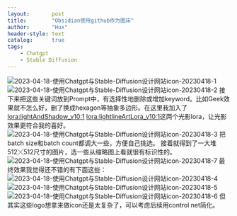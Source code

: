 ```yaml
---
layout:       post
title:        "Obsidian使用github作为图床"
author:       "Hux"
header-style: text
catalog:      true
tags:
    - Chatgpt
    - Stable Diffusion
---
```


![2023-04-18-使用Chatgpt与Stable-Diffusion设计网站icon-20230418-1](https://cdn.jsdelivr.net/gh/Ryushane/PicGo_Pictures/img/2023/04/18/2023-04-18-%E4%BD%BF%E7%94%A8Chatgpt%E4%B8%8EStable-Diffusion%E8%AE%BE%E8%AE%A1%E7%BD%91%E7%AB%99icon-20230418-1_10-49-58.png)
![2023-04-18-使用Chatgpt与Stable-Diffusion设计网站icon-20230418-2](https://cdn.jsdelivr.net/gh/Ryushane/PicGo_Pictures/img/2023/04/18/2023-04-18-%E4%BD%BF%E7%94%A8Chatgpt%E4%B8%8EStable-Diffusion%E8%AE%BE%E8%AE%A1%E7%BD%91%E7%AB%99icon-20230418-2_10-49-58.png)
接下来把这些关键词放到Prompt中，有选择性地删除或增加keyword。比如Geek效果就不怎么好，删了换成hexagon等抽象多边形。在这里我加入了<lora:lightAndShadow_v10:1> <lora:lightlineArtLora_v10:1>这两个光影lora，让光影效果更符合我的喜好。
![2023-04-18-使用Chatgpt与Stable-Diffusion设计网站icon-20230418-3](https://cdn.jsdelivr.net/gh/Ryushane/PicGo_Pictures/img/2023/04/18/2023-04-18-%E4%BD%BF%E7%94%A8Chatgpt%E4%B8%8EStable-Diffusion%E8%AE%BE%E8%AE%A1%E7%BD%91%E7%AB%99icon-20230418-3_10-49-58.png)
把batch size和batch count都调大一些，方便自己挑选。
接着就得到了一大堆512╳512尺寸的图片，选一些从缩略图上看就很有标识性的。
![2023-04-18-使用Chatgpt与Stable-Diffusion设计网站icon-20230418-7](https://cdn.jsdelivr.net/gh/Ryushane/PicGo_Pictures/img/2023/04/18/2023-04-18-%E4%BD%BF%E7%94%A8Chatgpt%E4%B8%8EStable-Diffusion%E8%AE%BE%E8%AE%A1%E7%BD%91%E7%AB%99icon-20230418-7_10-49-58.png)
最终效果我觉得还不错的有下面这些：
![2023-04-18-使用Chatgpt与Stable-Diffusion设计网站icon-20230418-4](https://cdn.jsdelivr.net/gh/Ryushane/PicGo_Pictures/img/2023/04/18/2023-04-18-%E4%BD%BF%E7%94%A8Chatgpt%E4%B8%8EStable-Diffusion%E8%AE%BE%E8%AE%A1%E7%BD%91%E7%AB%99icon-20230418-4_10-49-58.png)
![2023-04-18-使用Chatgpt与Stable-Diffusion设计网站icon-20230418-5](https://cdn.jsdelivr.net/gh/Ryushane/PicGo_Pictures/img/2023/04/18/2023-04-18-%E4%BD%BF%E7%94%A8Chatgpt%E4%B8%8EStable-Diffusion%E8%AE%BE%E8%AE%A1%E7%BD%91%E7%AB%99icon-20230418-5_10-49-58.png)
![2023-04-18-使用Chatgpt与Stable-Diffusion设计网站icon-20230418-6](https://cdn.jsdelivr.net/gh/Ryushane/PicGo_Pictures/img/2023/04/18/2023-04-18-%E4%BD%BF%E7%94%A8Chatgpt%E4%B8%8EStable-Diffusion%E8%AE%BE%E8%AE%A1%E7%BD%91%E7%AB%99icon-20230418-6_10-49-58.png)
但其实这些logo想拿来做icon还是太复杂了，可以考虑后续用control net简化。